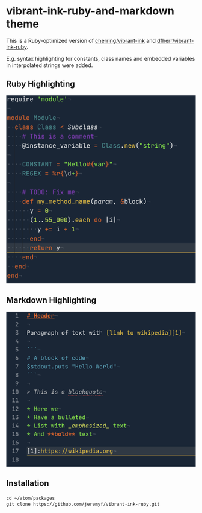 # vibrant-ink-ruby-and-markdown theme

This is a Ruby-optimized version of [cherring/vibrant-ink](https://github.com/cherring/vibrant-ink) and [dfherr/vibrant-ink-ruby](https://github.com/dfherr/vibrant-ink-ruby/).

E.g. syntax highlighting for constants, class names and embedded variables in interpolated strings were added.

## Ruby Highlighting

![Screen shot of Vibrant Ink for Ruby](https://github.com/jeremyf/vibrant-ink-ruby/raw/master/screenshot/ruby-screenshot.png)

## Markdown Highlighting

![Screen shot of Vibrant Ink for Markdown](https://github.com/jeremyf/vibrant-ink-ruby/raw/master/screenshot/markdown-screenshot.png)

## Installation

```
cd ~/atom/packages
git clone https://github.com/jeremyf/vibrant-ink-ruby.git
```
